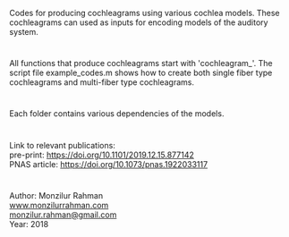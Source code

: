 Codes for producing cochleagrams using various cochlea models. These 
cochleagrams can used as inputs for encoding models of the auditory 
system.
# 
All functions that produce cochleagrams start with 'cochleagram_'. The 
script file example_codes.m shows how to create both single fiber type 
cochleagrams and multi-fiber type cochleagrams.
#
Each folder contains various dependencies of the models.
#
Link to relevant publications: <br />
pre-print: https://doi.org/10.1101/2019.12.15.877142<br />
PNAS article: https://doi.org/10.1073/pnas.1922033117
#
Author: Monzilur Rahman<br />
<a href="https:www.monzilurrahman.com">www.monzilurrahman.com</a><br />
monzilur.rahman@gmail.com<br />
Year: 2018